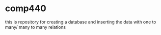# comp440
this is repository for creating a database and inserting the data with one to many/ many to many relations
